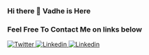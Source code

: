 ### Hi there 👋  Vadhe is Here


### Feel Free To Contact Me on links below
[![Twitter](https://img.shields.io/badge/vADHE_%20-%231DA1F2.svg?&style=for-the-badge&logo=Twitter&logoColor=white) ](https://twitter.com/vadhe_) 
[![Linkedin](https://img.shields.io/badge/RIVALDI%20PUTRA%20-3178C6?&style=for-the-badge&logo=lINKEDIN&logoColor=white) ](https://bit.ly/linkedin-vdh)
[![Linkedin](https://img.shields.io/badge/Polywork-543DE0?style=for-the-badge&logo=polywork&logoColor=black) ](https://www.polywork.com/vadhe)
